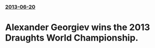 ### [2013-06-20](/news/2013/06/20/index.md)

# Alexander Georgiev wins the 2013 Draughts World Championship.



